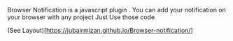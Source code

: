 Browser Notification is a javascript plugin . You can add your notification on your browser with any project Just Use those code


(See Layout)[https://jubairmizan.github.io/Browser-notification/]
